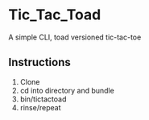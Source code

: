 # Tic_Tac_Toad
A simple CLI, toad versioned tic-tac-toe

## Instructions
1. Clone
2. cd into directory and bundle
3. bin/tictactoad
4. rinse/repeat

